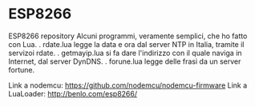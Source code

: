 # ESP8266

ESP8266 repository
Alcuni programmi, veramente semplici, che ho fatto con Lua.
. rdate.lua     legge la data e ora dal server NTP in Italia, tramite il servizoi rdate.
. getmayip.lua  si fa dare l'indirizzo con il quale naviga in Internet, dal server DynDNS.
. forune.lua    legge delle frasi da un server fortune.

Link a nodemcu: https://github.com/nodemcu/nodemcu-firmware
Link a LuaLoader: http://benlo.com/esp8266/
